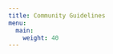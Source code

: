 ```yaml
---
title: Community Guidelines
menu:
  main:
    weight: 40
---
```


<!--add blocks of content here to add more sections to the community page -->
